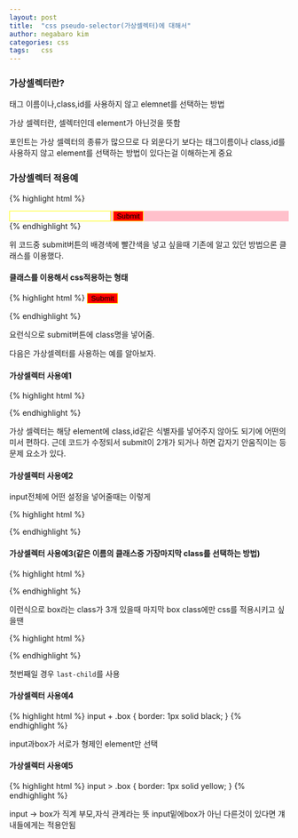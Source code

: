```yaml
---
layout: post
title:  "css pseudo-selector(가상셀렉터)에 대해서"
author: negabaro kim
categories: css
tags:	css
---
```



### 가상셀렉터란?

태그 이름이나,class,id를 사용하지 않고 elemnet를 선택하는 방법


가상 셀렉터란, 셀렉터인데 element가 아닌것을 뜻함

포인트는 가상 셀렉터의 종류가 많으므로 다 외운다기 보다는 태그이름이나 class,id를 사용하지 않고 element를 선택하는 방법이 있다는걸 이해하는게 중요


### 가상셀렉터 적용예

{% highlight html %}
<!DOCTYPE html>
<html lang="en">
<head>
  <meta charset="UTF-8">
  <meta name="viewport" content="width=device-width, initial-scale=1.0">
  <meta http-equiv="X-UA-Compatible" content="ie=edge">
  <title>Selectors and Pseudo Selectors</title>
</head>
<body>
<div class="container">
  <div class="box">
    <input type="password" required="required" />
    <input type="submit" required="required" />
  </div>
</div>
</body>
</html>
{% endhighlight %}

위 코드중 submit버튼의 배경색에 빨간색을 넣고 싶을때
기존에 알고 있던  방법으론 클래스를 이용했다.


#### 클래스를 이용해서 css적용하는 형태

{% highlight html %}
<input type="submit" required="required" class="submit" />
  <style>
  .submit{
    background-color: red;
  }
  </style>
{% endhighlight %}

요런식으로 submit버튼에 class명을 넣어줌.

다음은 가상셀렉터를 사용하는 예를 알아보자.

#### 가상셀렉터 사용예1

{% highlight html %}
  <style>
  input[type="submit"]{
    background-color: red;
  }
  </style>
{% endhighlight %}

가상 셀렉터는 해당 element에 class,id같은 식별자를 넣어주지 않아도 되기에 어떤의미서 편하다.
근데 코드가 수정되서 submit이 2개가 되거나 하면 갑자기 안움직이는 등 문제 요소가 있다.



#### 가상셀렉터 사용예2

input전체에 어떤 설정을 넣어줄때는 이렇게

{% highlight html %}
  <style>
  input {
    border:1px solid yellow;
  }
  </style>
{% endhighlight %}


#### 가상셀렉터 사용예3(같은 이름의 클래스중 가장마지막 class를 선택하는 방법)

{% highlight html %}
  <div class="box"></div>
  <div class="box"></div>
  <div class="box"></div>
{% endhighlight %}


이런식으로 box라는 class가 3개 있을때 마지막 box class에만 css를 적용시키고 싶을땐

{% highlight html %}
  <style>
  .box:last-child {
     background-color: pink;
  }
  </style>
{% endhighlight %}


첫번째일 경우 ```last-child```를 사용

#### 가상셀렉터 사용예4


{% highlight html %}
input + .box {
    border: 1px solid black;
}
{% endhighlight %}


input과box가 서로가 형제인 element만 선택

#### 가상셀렉터 사용예5



{% highlight html %}
input > .box {
    border: 1px solid yellow;
}
{% endhighlight %}

input -> box가 직계 부모,자식 관계라는 뜻
input밑에box가 아닌 다른것이 있다면 걔내들에게는 적용안됨